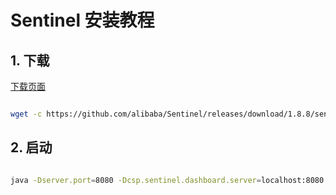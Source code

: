 # Sentinel 安装教程

## 1. 下载

[下载页面](https://github.com/alibaba/Sentinel/releases)

```bash

wget -c https://github.com/alibaba/Sentinel/releases/download/1.8.8/sentinel-dashboard-1.8.8.jar
```

## 2. 启动

```bash

java -Dserver.port=8080 -Dcsp.sentinel.dashboard.server=localhost:8080 -Dproject.name=sentinel-dashboard -jar sentinel-dashboard.jar
```